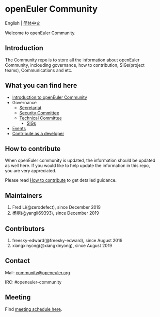 # openEuler Community
English | [简体中文](./README_cn.md)

Welcome to openEuler Community.


## Introduction

The Community repo is to store all the information about openEuler Community, inclouding governance, how to contribution, SIGs(project teams), Communications and etc. 

## What you can find here

- [Introduction to openEuler Community](/en/governance)
- Governance
    - [Secretariat](/en/secretariat)
    - [Security Committee](/zh/security-committee)
    - [Technical Committee](/en/security-committee)
        - [SIGs](https://openeuler.org/en/sig.html)
- [Events](https://openeuler.org/en/events.html)
- [Contribute as a developer](https://openeuler.org/en/developer.html)



## How to contribute

When openEuler community is updated, the information should be updated as well here. If you would like to help update the information in this repo, you are very appreciated. 

Please read [How to contribute](CONTRIBUTING.md) to get detailed guidance.

## Maintainers

1. Fred Li(@zerodefect), since December 2019
2. 杨丽(@yangli69393), since December 2019

## Contributors

1. freesky-edward(@freesky-edward), since August 2019
2. xiangxinyong(@xiangxinyong), since August 2019

## Contact

Mail: community@openeuler.org

IRC: #openeuler-community

## Meeting

Find [meeting schedule here](/meeting_records/README.md).
